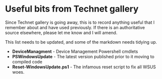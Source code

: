 # Useful bits from Technet gallery 

Since Technet gallery is going away, this is to record anything useful that I remember about
and have used previously.  If there is an authoritative source elsewhere, please let me know
and I will amend.

This list needs to be updated, and some of the markdown needs tidying up.

 * **DeviceManagment** - Device Management Powershell cmdlets
 * **PSWindowsUpdate** - The latest version published prior to it moving to compiled code
 * **Reset-WindowsUpdate.ps1** - The infamous reset script to fix all WSUS woes.
